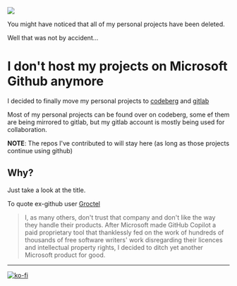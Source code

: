 ![](https://avatars.githubusercontent.com/u/46848143?v=4)

You might have noticed that all of my personal projects have been deleted.

Well that was not by accident...

# I don't host my projects on Microsoft Github anymore

I decided to finally move my personal projects to 
[codeberg](https://codeberg.org/comcloudway) and 
[gitlab](https://gitlab.com/comcloudway)

Most of my personal projects can be found over on codeberg,
some ef them are being mirrored to gitlab, but my gitlab account is mostly being used for collaboration.

**NOTE**: The repos I've contributed to will stay here (as long as those projects continue using github)

## Why?
Just take a look at the title.

To quote ex-github user [Groctel](https://github.com/Groctel)
> I, as many others, don't trust that company and don't like the way they handle their products.
> After Microsoft made GitHub Copilot a paid proprietary tool that thanklessly fed on the work of hundreds of thousands of free software writers' work disregarding their licences and intellectual property rights, I decided to ditch yet another Microsoft product for good.

---

[![ko-fi](https://ko-fi.com/img/githubbutton_sm.svg)](https://ko-fi.com/F1F6DNL2A)
